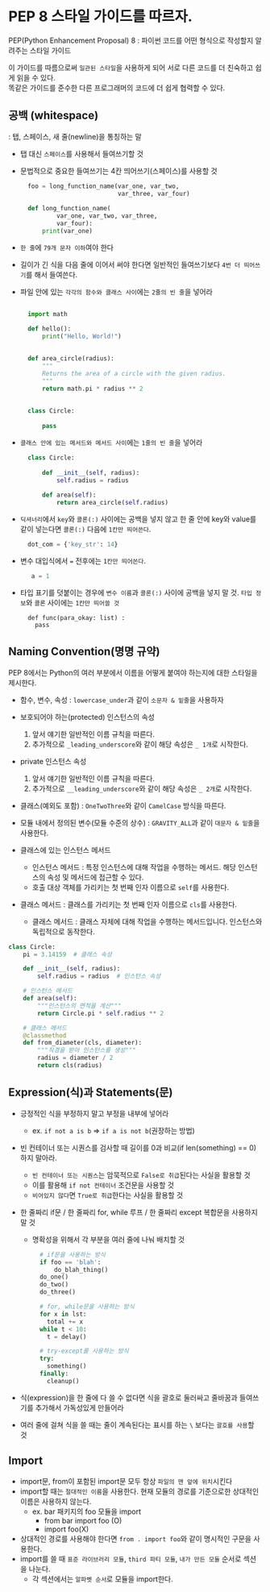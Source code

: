 # PEP 8 스타일 가이드를 따르자. 

PEP(Python Enhancement Proposal) 8 : 파이썬 코드를 어떤 형식으로 작성할지 알려주는 스타일 가이드 

이 가이드를 따름으로써 `일관된 스타일`을 사용하게 되어 서로 다른 코드를 더 친숙하고 쉽게 읽을 수 있다.  
똑같은 가이드를 준수한 다른 프로그래머의 코드에 더 쉽게 협력할 수 있다. 

## 공백 (whitespace) 
: 탭, 스페이스, 새 줄(newline)을 통칭하는 말 

- 탭 대신 `스페이스`를 사용해서 들여쓰기할 것
- 문법적으로 중요한 들여쓰기는 4칸 띄어쓰기(스페이스)를 사용할 것
  ``` python
    foo = long_function_name(var_one, var_two,
                             var_three, var_four)
    
    def long_function_name(
            var_one, var_two, var_three,
            var_four):
        print(var_one)
  ```
- `한 줄`에 `79개 문자 이하`여야 한다
- 길이가 긴 식을 다음 줄에 이어서 써야 한다면 일반적인 들여쓰기보다 `4번 더 띄어쓰기`를 해서 들여쓴다.

- 파일 안에 있는 `각각의 함수와 클래스 사이`에는 `2줄의 빈 줄`을 넣어라
  ``` python

    import math

    def hello():
        print("Hello, World!")
    
    
    def area_circle(radius):
        """
        Returns the area of a circle with the given radius.
        """
        return math.pi * radius ** 2
    
    
    class Circle:
    
        pass
  ```
- `클래스 안에 있는 메서드와 메서드 사이`에는 `1줄의 빈 줄`을 넣어라
  ``` python
    class Circle:
    
        def __init__(self, radius):
            self.radius = radius
    
        def area(self):
            return area_circle(self.radius)
  ```

- `딕셔너리`에서 `key`와 `콜론(:)` 사이에는 공백을 넣지 않고 한 줄 안에 key와 value를 같이 넣는다면 `콜론(:)` 다음에 `1칸만 띄어쓴다`. 
  ``` python
    dot_com = {'key_str': 14} 
  ```

- 변수 대입식에서 `=` 전후에는 `1칸만 띄어쓴다`.
  ``` python
     a = 1
  ```
- 타입 표기를 덧붙이는 경우에 `변수 이름`과 `콜론(:)` 사이에 공백을 넣지 말 것. `타입 정보`와 `콜론` 사이에는 `1칸만 띄어쓸 것`
  ```
    def func(para_okay: list) :
      pass
  ```

## Naming Convention(명명 규약) 

PEP 8에서는 Python의 여러 부분에서 이름을 어떻게 붙여야 하는지에 대한 스타일을 제시한다. 

- 함수, 변수, 속성 : `lowercase_under`과 같이 `소문자 & 밑줄`을 사용하자
- 보호되어야 하는(protected) 인스턴스의 속성
  1. 앞서 얘기한 일반적인 이름 규칙을 따른다.
  2. 추가적으로 `_leading_underscore`와 같이 해당 속성은 `_ 1개`로 시작한다.
- private 인스턴스 속성
  1. 앞서 얘기한 일반적인 이름 규칙을 따른다.
  2. 추가적으로 `__leading_underscore`와 같이 해당 속성은 `_ 2개`로 시작한다.

- 클래스(예외도 포함) :  `OneTwoThree`와 같이 `CamelCase` 방식을 따른다.
- 모듈 내에서 정의된 변수(모듈 수준의 상수) : `GRAVITY_ALL`과 같이 `대문자 & 밑줄`을 사용한다. 
- 클래스에 있는 인스턴스 메서드
  - 인스턴스 메서드 : 특정 인스턴스에 대해 작업을 수행하는 메서드. 해당 인스턴스의 속성 및 메서드에 접근할 수 있다. 
  - 호출 대상 객체를 가리키는 첫 번째 인자 이름으로 `self`를 사용한다.
- 클래스 메서드 : 클래스를 가리키는 첫 번째 인자 이름으로 `cls`를 사용한다.
   - 클래스 메서드 : 클래스 자체에 대해 작업을 수행하는 메서드입니다. 인스턴스와 독립적으로 동작한다.
``` python
class Circle:
    pi = 3.14159  # 클래스 속성

    def __init__(self, radius):
        self.radius = radius  # 인스턴스 속성

    # 인스턴스 메서드
    def area(self):
        """인스턴스의 면적을 계산"""
        return Circle.pi * self.radius ** 2

    # 클래스 메서드
    @classmethod
    def from_diameter(cls, diameter):
        """직경을 받아 인스턴스를 생성"""
        radius = diameter / 2
        return cls(radius)
```

## Expression(식)과 Statements(문)

- 긍정적인 식을 부정하지 말고 부정을 내부에 넣어라
  - ex. `if not a is b` => `if a is not b`(권장하는 방법)
- 빈 컨테이너 또는 시퀀스를 검사할 때 길이를 0과 비교(if len(something) == 0)하지 말아라.
  - `빈 컨테이너 또는 시퀀스`는 암묵적으로 `False로 취급`된다는 사실을 활용할 것
  - 이를 활용해 `if not 컨테이너` 조건문을 사용할 것
  - `비어있지 않다`면 `True로 취급`한다는 사실을 활용할 것
 
- 한 줄짜리 if문 / 한 줄짜리 for, while 루프 / 한 줄짜리 except 복합문을 사용하지 말 것
  - 명확성을 위해서 각 부분을 여러 줄에 나눠 배치할 것
    ``` python
      # if문을 사용하는 방식 
      if foo == 'blah':
          do_blah_thing()
      do_one()
      do_two()
      do_three()

      # for, while문을 사용하는 방식
      for x in lst:
        total += x
      while t < 10:
        t = delay()

      # try-except를 사용하는 방식
      try:
        something()
      finally:
        cleanup()
    ```
- 식(expression)을 한 줄에 다 쓸 수 없다면 식을 괄호로 둘러싸고 줄바꿈과 들여쓰기를 추가해서 가독성있게 만들어라
- 여러 줄에 걸쳐 식을 쓸 때는 줄이 계속된다는 표시를 하는 `\` 보다는 `괄호를 사용`할 것

## Import 

- import문, from이 포함된 import문 모두 항상 `파일의 맨 앞에 위치`시킨다
- import할 때는 `절대적인 이름`을 사용한다. 현재 모듈의 경로를 기준으로한 상대적인 이름은 사용하지 않는다.
  - ex. bar 패키지의 foo 모듈을 import
      - from bar import foo (O)
      - import foo(X)
- 상대적인 경로를 사용해야 한다면 `from . import foo`와 같이 명시적인 구문을 사용한다.
- import를 쓸 때 `표준 라이브러리 모듈`, `third 파티 모듈`, `내가 만든 모듈` 순서로 섹션을 나눈다.
    - 각 섹션에서는 `알파벳 순서`로 모듈을 import한다.  
